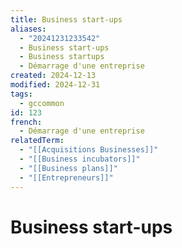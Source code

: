 ```yaml
---
title: Business start-ups
aliases:
  - "20241231233542"
  - Business start-ups
  - Business startups
  - Démarrage d'une entreprise
created: 2024-12-13
modified: 2024-12-31
tags:
  - gccommon
id: 123
french:
  - Démarrage d'une entreprise
relatedTerm:
  - "[[Acquisitions Businesses]]"
  - "[[Business incubators]]"
  - "[[Business plans]]"
  - "[[Entrepreneurs]]"
---
```

# Business start-ups
